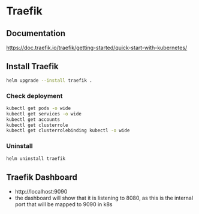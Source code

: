 # Traefik

## Documentation

https://doc.traefik.io/traefik/getting-started/quick-start-with-kubernetes/

## Install Traefik
```bash
helm upgrade --install traefik .
```

### Check deployment
```bash
kubectl get pods -o wide
kubectl get services -o wide
kubectl get accounts
kubectl get clusterrole
kubectl get clusterrolebinding kubectl -o wide
```

### Uninstall
```bash
helm uninstall traefik
```

## Traefik Dashboard

- http://localhost:9090
- the dashboard will show that it is listening to 8080, as this is the internal port that will be mapped to 9090 in k8s
